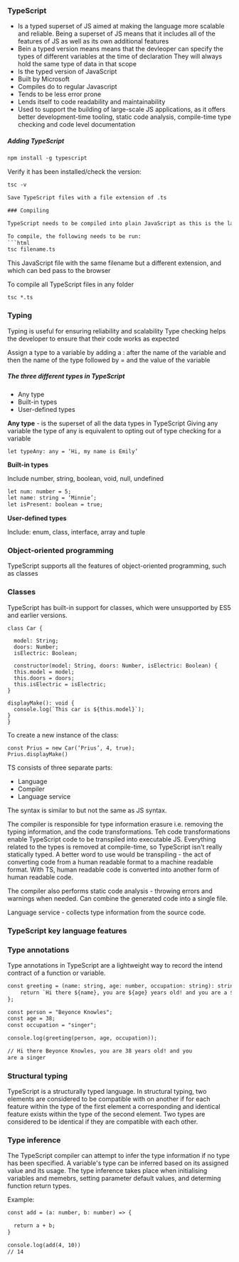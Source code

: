 ### TypeScript

* Is a typed superset of JS aimed at making the language more scalable and reliable. Being a superset of JS means that it includes all of the features of JS as well as its own additional features
*  Bein a typed version means means that the devleoper can specify the types of different variables at the time of declaration
They will always hold the same type of data in that scope
* Is the typed version of JavaScript
* Built by Microsoft
* Compiles do to regular Javascript
* Tends to be less error prone
* Lends itself to code readability and maintainability
* Used to support the building of large-scale JS applications, as it offers better development-time tooling, static code analysis, compile-time type checking and code level documentation

##### Adding TypeScript

```html
npm install -g typescript
```

Verify it has been installed/check the version:
```html
tsc -v   

Save TypeScript files with a file extension of .ts

### Compiling

TypeScript needs to be compiled into plain JavaScript as this is the language of the Web

To compile, the following needs to be run:
```html
tsc filename.ts
```
This JavaScript file with the same filename but a different extension, and which can bed pass to the browser

To compile all TypeScript files in any folder
```
tsc *.ts
```

### Typing 

Typing is useful for ensuring reliability and scalability
Type checking helps the developer to ensure that their code works as expected

Assign a type to a variable by adding a : after the name of the variable and then the name of the type followed by = and the value of the variable


##### The three different types in TypeScript
* Any type
* Built-in types
* User-defined types

**Any type** - is the superset of all the data types in TypeScript
Giving any variable the type of any is equivalent to opting out of type checking for a variable

```
let typeAny: any = ‘Hi, my name is Emily’
```

**Built-in types**

Include number, string, boolean, void, null, undefined

```html
let num: number = 5;
let name: string = ‘Minnie’;
let isPresent: boolean = true;
```

**User-defined types**

Include: enum, class, interface, array and tuple

### Object-oriented programming

TypeScript supports all the features of object-oriented programming, such as classes

### Classes

TypeScript has built-in support for classes, which were unsupported by ES5 and earlier versions.

```
class Car {

  model: String;
  doors: Number;
  isElectric: Boolean;

  constructor(model: String, doors: Number, isElectric: Boolean) {
  this.model = model;
  this.doors = doors;
  this.isElectric = isElectric;
}

displayMake(): void {
  console.log(`This car is ${this.model}`);
}
}
```

To create a new instance of the class:

```
const Prius = new Car(‘Prius’, 4, true);
Prius.displayMake()
```






TS consists of three separate parts:

* Language
* Compiler
* Language service

The syntax is similar to but not the same as JS syntax.

The compiler is responsible for type information erasure i.e. removing the typing information, and the code transformations.
Teh code transformations enable TypeScript code to be transpiled into executable JS. 
Everything related to the types is removed at compile-time, so TypeScript isn't really statically typed.
A better word to use would be transpiling - the act of converting code from a human readable format to a machine readable format. With TS, human readable code is converted into another form of human readable code.

The compiler also performs static code analysis - throwing errors and warnings when needed. Can combine the generated code into a single file.

Language service - collects type information from the source code.


### TypeScript key language features

### Type annotations

Type annotations in TypeScript are a lightweight way to record the intend contract of a function or variable.

```html
const greeting = (name: string, age: number, occupation: string): string => {
    return `Hi there ${name}, you are ${age} years old! and you are a ${occupation}`;
};

const person = "Beyonce Knowles";
const age = 38;
const occupation = "singer";

console.log(greeting(person, age, occupation));

// Hi there Beyonce Knowles, you are 38 years old! and you 
are a singer

```

### Structural typing

TypeScript is a structurally typed language.
In structural typing, two elements are considered to be compatible with on another if for each feature within the type of the first element a corresponding and identical feature exists within the type of the second element.
Two types are considered to be identical if they are compatible with each other.


### Type inference

The TypeScript compiler can attempt to infer the type information if no type has been specified. A variable's type can be inferred based on its assigned value and its usage.
The type inference takes place when initialising variables and memebrs, setting parameter default values, and determing function return types.

Example:

```html
const add = (a: number, b: number) => {

  return a + b;
}

console.log(add(4, 10))
// 14
```







